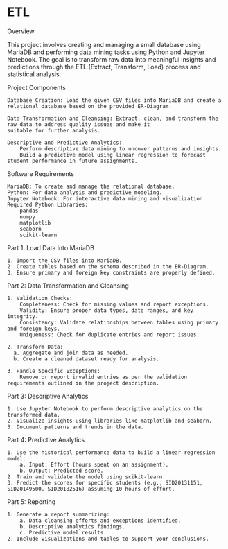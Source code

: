 # ETL
Overview

This project involves creating and managing a small database using MariaDB and performing data mining tasks using Python and Jupyter Notebook. The goal is to transform raw data into meaningful insights and predictions through the ETL (Extract, Transform, Load) process and statistical analysis.

Project Components

    Database Creation: Load the given CSV files into MariaDB and create a relational database based on the provided ER-Diagram.
    
    Data Transformation and Cleansing: Extract, clean, and transform the raw data to address quality issues and make it 
    suitable for further analysis.
    
    Descriptive and Predictive Analytics:
        Perform descriptive data mining to uncover patterns and insights.
        Build a predictive model using linear regression to forecast student performance in future assignments.

Software Requirements

    MariaDB: To create and manage the relational database.
    Python: For data analysis and predictive modeling.
    Jupyter Notebook: For interactive data mining and visualization.
    Required Python Libraries:
        pandas
        numpy
        matplotlib
        seaborn
        scikit-learn

Part 1: Load Data into MariaDB

    1. Import the CSV files into MariaDB.
    2. Create tables based on the schema described in the ER-Diagram.
    3. Ensure primary and foreign key constraints are properly defined.

Part 2: Data Transformation and Cleansing

    1. Validation Checks:
        Completeness: Check for missing values and report exceptions.
        Validity: Ensure proper data types, date ranges, and key integrity.
        Consistency: Validate relationships between tables using primary and foreign keys.
        Uniqueness: Check for duplicate entries and report issues.
        
    2. Transform Data:
      a. Aggregate and join data as needed.
      b. Create a cleaned dataset ready for analysis.

    3. Handle Specific Exceptions:
        Remove or report invalid entries as per the validation requirements outlined in the project description.

Part 3: Descriptive Analytics

    1. Use Jupyter Notebook to perform descriptive analytics on the transformed data.
    2. Visualize insights using libraries like matplotlib and seaborn.
    3. Document patterns and trends in the data.

Part 4: Predictive Analytics

    1. Use the historical performance data to build a linear regression model:
        a. Input: Effort (hours spent on an assignment).
        b. Output: Predicted score.
    2. Train and validate the model using scikit-learn.
    3. Predict the scores for specific students (e.g., SID20131151, SID20149500, SID20182516) assuming 10 hours of effort.

Part 5: Reporting

    1. Generate a report summarizing:
        a. Data cleansing efforts and exceptions identified.
        b. Descriptive analytics findings.
        c. Predictive model results.
    2. Include visualizations and tables to support your conclusions.



